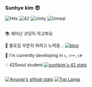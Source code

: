 ### Sunhye kim 😎

![Hits](https://hits.seeyoufarm.com/api/count/incr/badge.svg?url=https%3A%2F%2Fgithub.com%2Fmocha-kim%2Fhit-counter&count_bg=%230AABAE&title_bg=%23555555&title=hits&edge_flat=false)
![42](https://img.shields.io/badge/Born2Code-sunhkim-F5DF4D?style=flat&logo=42&logoColor=white)
![Unity](https://img.shields.io/badge/Unity-555555?style=flat&logo=Unity&logoColor=white)
![Unreal](https://img.shields.io/badge/UnrealEngine-555555?style=flat&logo=UnrealEngine&logoColor=white)

##

📚  재미난 코딩이 하고파요

💌  블로깅 꾸준히 하려고 노력중... 
[![blog](http://img.shields.io/badge/blog-Naver-03C75A?style=flatr&link=https://blog.naver.com/jsg2804)](https://blog.naver.com/jsg2804)

🔭  I'm currently developing in `c`, `c++`, `c#`

💡  42Seoul student
[![sunhkim's 42 stats](https://badge42.vercel.app/api/v2/cl2ahqr6k001109mh5u3fk3ee/stats?cursusId=21&coalitionId=85)](https://github.com/JaeSeoKim/badge42)

##



[![Anurag's github stats](https://github-readme-stats.vercel.app/api?username=mocha-kim&hide=issues&count_private=true&line_height=24&bg_color=363945&title_color=F5DF4D&icon_color=FDAC53&text_color=A0DAA9)](https://github.com/anuraghazra/github-readme-stats)
[![Top Langs](https://github-readme-stats.vercel.app/api/top-langs/?username=mocha-kim&layout=compact&bg_color=363945&title_color=F5DF4D&icon_color=FDAC53&text_color=A0DAA9)](https://github.com/anuraghazra/github-readme-stats)
